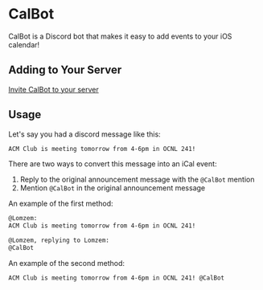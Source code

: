 # CalBot

CalBot is a Discord bot that makes it easy to add events to your iOS calendar!

## Adding to Your Server

[Invite CalBot to your server](
https://discord.com/oauth2/authorize?client_id=1334671194925961246&permissions=67584&integration_type=0&scope=bot)

## Usage

Let's say you had a discord message like this:
```markdown
ACM Club is meeting tomorrow from 4-6pm in OCNL 241!
```

There are two ways to convert this message into an iCal event:

1. Reply to the original announcement message with the `@CalBot` mention
2. Mention `@CalBot` in the original announcement message

An example of the first method:
```markdown
@Lomzem:
ACM Club is meeting tomorrow from 4-6pm in OCNL 241!

@Lomzem, replying to Lomzem:
@CalBot
```

An example of the second method:

```markdown
ACM Club is meeting tomorrow from 4-6pm in OCNL 241! @CalBot
```

